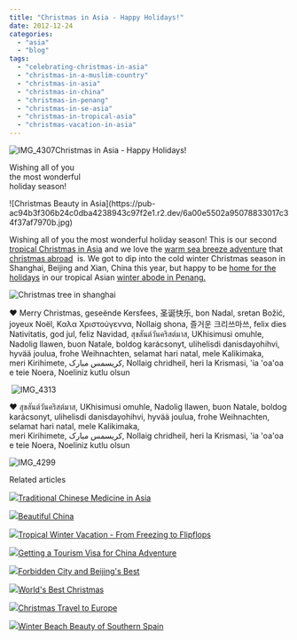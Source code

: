 ```yaml
---
title: "Christmas in Asia - Happy Holidays!"
date: 2012-12-24
categories: 
  - "asia"
  - "blog"
tags: 
  - "celebrating-christmas-in-asia"
  - "christmas-in-a-muslim-country"
  - "christmas-in-asia"
  - "christmas-in-china"
  - "christmas-in-penang"
  - "christmas-in-se-asia"
  - "christmas-in-tropical-asia"
  - "christmas-vacation-in-asia"
---
```


![IMG_4307](https://pub-ac94b3f306b24c0dba4238943c97f2e1.r2.dev/6a00e5502a95078833017c34f379a7970b.jpg)Christmas in Asia - 
Happy Holidays!  
  
Wishing all of you  
the most wonderful  
holiday season!

<!--more--> ![Christmas Beauty in Asia](https://pub-ac94b3f306b24c0dba4238943c97f2e1.r2.dev/6a00e5502a95078833017c34f37af7970b.jpg)  
  
Wishing all of you the most wonderful holiday season! This is our second [tropical Christmas in Asia](http://soultravelers3new.local/2010/12/first-christmas-in-asia.html "tropical Christmas in Asia") and we love the [warm sea breeze adventure](http://soultravelers3new.local/2010/12/tropical-christmas-abroad-in-asia.html "tropical christmas in Asia") that [christmas abroad](http://soultravelers3new.local/2009/12/how-to-enjoy-family-travel-abroad-at-christmas-digital-nomad-4hww-extended-travel-holidays.html "Christmas abroad tips")  is. We got to dip into the cold winter Christmas season in Shanghai, Beijing and Xian, China this year, but happy to be [home for the holidays](http://soultravelers3new.local/2011/11/home-for-the-holidays.html "home for the holidays") in our tropical Asian [winter abode in Penang.](http://soultravelers3new.local/2012/03/finding-a-vacation-rental-apartment-in-penang-2.html "rental home for winter in Penang")

![Christmas tree in shanghai](https://pub-ac94b3f306b24c0dba4238943c97f2e1.r2.dev/6a00e5502a95078833017c34f37c6f970b.jpg)  
  
❤ Merry Christmas, geseënde Kersfees, 圣诞快乐, bon Nadal, sretan Božić, joyeux Noël, Καλα Χριστούγεννα, Nollaig shona, 즐거운 크리쓰마쓰, felix dies Nativitatis, god jul, feliz Navidad, สุขสันต์วันคริสต์มาส, UKhisimusi omuhle, Nadolig llawen, buon Natale, boldog karácsonyt, ulihelisdi danisdayohihvi, hyvää joulua, frohe Weihnachten, selamat hari natal, mele Kalikimaka,  
meri Kirihimete, کریسمس مبارک, Nollaig chridheil, heri la Krismasi, 'ia 'oa'oa e teie Noera, Noeliniz kutlu olsun

  
  
  
  
 ![IMG_4313](https://pub-ac94b3f306b24c0dba4238943c97f2e1.r2.dev/6a00e5502a95078833017d3f225acf970c.jpg)  
  
❤ สุขสันต์วันคริสต์มาส, UKhisimusi omuhle, Nadolig llawen, buon Natale, boldog karácsonyt, ulihelisdi danisdayohihvi, hyvää joulua, frohe Weihnachten, selamat hari natal, mele Kalikimaka,  
meri Kirihimete, کریسمس مبارک, Nollaig chridheil, heri la Krismasi, 'ia 'oa'oa e teie Noera, Noeliniz kutlu olsun  
  
![IMG_4299](https://pub-ac94b3f306b24c0dba4238943c97f2e1.r2.dev/6a00e5502a95078833017c34f37d60970b.jpg)  
  
  
  
  
  
  

Related articles

[![](http://i.zemanta.com/120352870_80_80.jpg)](http://soultravelers3new.local/2012/10/traditional-chinese-medicine-in-asia.html)[Traditional Chinese Medicine in Asia](http://soultravelers3new.local/2012/10/traditional-chinese-medicine-in-asia.html)

[![](http://i.zemanta.com/127184110_80_80.jpg)](http://soultravelers3new.local/2012/11/beautiful-china.html)[Beautiful China](http://soultravelers3new.local/2012/11/beautiful-china.html)

[![](http://i.zemanta.com/132755696_80_80.jpg)](http://soultravelers3new.local/2012/12/tropical-winter-vacation-from-freezing-to-flipflops.html)[Tropical Winter Vacation - From Freezing to Flipflops](http://soultravelers3new.local/2012/12/tropical-winter-vacation-from-freezing-to-flipflops.html)

[![](http://i.zemanta.com/123754816_80_80.jpg)](http://soultravelers3new.local/2012/11/getting-a-tourism-visa-for-china-adventure.html)[Getting a Tourism Visa for China Adventure](http://soultravelers3new.local/2012/11/getting-a-tourism-visa-for-china-adventure.html)

[![](http://i.zemanta.com/124818251_80_80.jpg)](http://soultravelers3new.local/2012/11/forbidden-city-and-beijings-best.html)[Forbidden City and Beijing's Best](http://soultravelers3new.local/2012/11/forbidden-city-and-beijings-best.html)

[![](http://i.zemanta.com/133178302_80_80.jpg)](http://soultravelers3new.local/2012/12/worlds-best-christmas.html)[World's Best Christmas](http://soultravelers3new.local/2012/12/worlds-best-christmas.html)

[![](http://i.zemanta.com/132319221_80_80.jpg)](http://soultravelers3new.local/2012/12/christmas-travel-to-europe.html)[Christmas Travel to Europe](http://soultravelers3new.local/2012/12/christmas-travel-to-europe.html)

[![](http://i.zemanta.com/122660819_80_80.jpg)](http://soultravelers3new.local/2012/11/winter-beach-beauty-of-southern-spain.html)[Winter Beach Beauty of Southern Spain](http://soultravelers3new.local/2012/11/winter-beach-beauty-of-southern-spain.html)
